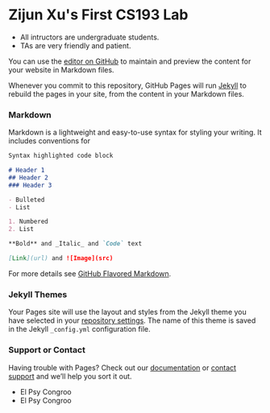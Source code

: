 # Zijun Xu's First CS193 Lab
- All intructors are undergraduate students.
- TAs are very friendly and patient.

You can use the [editor on GitHub](https://github.com/kalutes/CS193_Fall18_Lab1/edit/master/index.md) to maintain and preview  the content for your website in Markdown files.

Whenever you commit to this repository, GitHub Pages will run [Jekyll](https://jekyllrb.com/) to rebuild the pages in your  site, from the content in your Markdown files.

### Markdown

Markdown is a lightweight and easy-to-use syntax for styling your writing. It includes conventions for

```markdown
Syntax highlighted code block

# Header 1
## Header 2
### Header 3

- Bulleted
- List

1. Numbered
2. List

**Bold** and _Italic_ and `Code` text

[Link](url) and ![Image](src)
```

For more details see [GitHub Flavored Markdown](https://guides.github.com/features/mastering-markdown/).

### Jekyll Themes

Your Pages site will use the layout and styles from the Jekyll theme you have selected in your [repository settings](https://github.com/kalutes/CS193_Fall18_Lab1/settings). The name of this theme is saved in the Jekyll `_config.yml` configuration file.

### Support or Contact

Having trouble with Pages? Check out our [documentation](https://help.github.com/categories/github-pages-basics/) or [contact support](https://github.com/contact) and we’ll help you sort it out.

- El Psy Congroo
- El Psy Congroo


